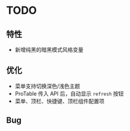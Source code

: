 # TODO

## 特性

- 新增纯黑的暗黑模式风格变量

## 优化

- 菜单支持切换深色/浅色主题
- ProTable 传入 API 后，自动显示 `refresh` 按钮
- 菜单、顶栏、快捷键、顶栏组件配置项

## Bug
